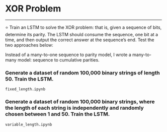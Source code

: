 # XOR Problem
---

⭐ Train an LSTM to solve the XOR problem: that is, given a sequence of bits, determine its parity. The LSTM should consume the sequence, one bit at a time, and then output the correct answer at the sequence’s end. Test the two approaches below:

Instead of a many-to-one sequence to parity model, I wrote a many-to-many model: sequence to cumulative parities.

### Generate a dataset of random 100,000 binary strings of length 50. Train the LSTM.

`fixed_length.ipynb`

### Generate a dataset of random 100,000 binary strings, where the length of each string is independently and randomly chosen between 1 and 50. Train the LSTM.
`variable_length.ipynb`

